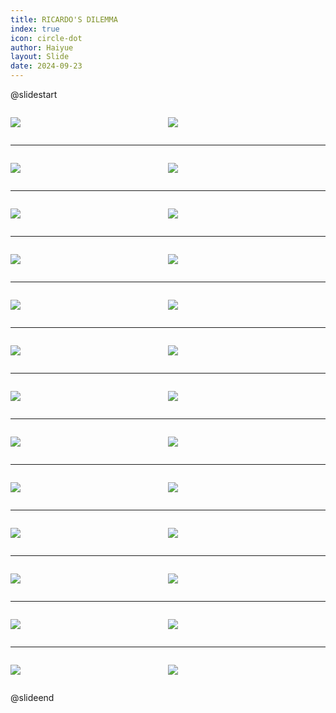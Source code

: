 ```yaml
---
title: RICARDO'S DILEMMA
index: true
icon: circle-dot
author: Haiyue
layout: Slide
date: 2024-09-23
---
```

 
@slidestart

<div style="display:flex">
<div style="flex:1">

![](https://raw.githubusercontent.com/yclord/reading/refs/heads/master/english/Level-T/RICARDO'S%20DILEMMA/001.webp)
</div>
<div style="flex:1">

![](https://raw.githubusercontent.com/yclord/reading/refs/heads/master/english/Level-T/RICARDO'S%20DILEMMA/002.webp)
</div>
</div>

---

<div style="display:flex">
<div style="flex:1">

![](https://raw.githubusercontent.com/yclord/reading/refs/heads/master/english/Level-T/RICARDO'S%20DILEMMA/003.webp)
</div>
<div style="flex:1">

![](https://raw.githubusercontent.com/yclord/reading/refs/heads/master/english/Level-T/RICARDO'S%20DILEMMA/004.webp)
</div>
</div>

---

<div style="display:flex">
<div style="flex:1">

![](https://raw.githubusercontent.com/yclord/reading/refs/heads/master/english/Level-T/RICARDO'S%20DILEMMA/005.webp)
</div>
<div style="flex:1">

![](https://raw.githubusercontent.com/yclord/reading/refs/heads/master/english/Level-T/RICARDO'S%20DILEMMA/006.webp)
</div>
</div>

---

<div style="display:flex">
<div style="flex:1">

![](https://raw.githubusercontent.com/yclord/reading/refs/heads/master/english/Level-T/RICARDO'S%20DILEMMA/007.webp)
</div>
<div style="flex:1">

![](https://raw.githubusercontent.com/yclord/reading/refs/heads/master/english/Level-T/RICARDO'S%20DILEMMA/008.webp)
</div>
</div>

---

<div style="display:flex">
<div style="flex:1">

![](https://raw.githubusercontent.com/yclord/reading/refs/heads/master/english/Level-T/RICARDO'S%20DILEMMA/009.webp)
</div>
<div style="flex:1">

![](https://raw.githubusercontent.com/yclord/reading/refs/heads/master/english/Level-T/RICARDO'S%20DILEMMA/010.webp)
</div>
</div>

---

<div style="display:flex">
<div style="flex:1">

![](https://raw.githubusercontent.com/yclord/reading/refs/heads/master/english/Level-T/RICARDO'S%20DILEMMA/011.webp)
</div>
<div style="flex:1">

![](https://raw.githubusercontent.com/yclord/reading/refs/heads/master/english/Level-T/RICARDO'S%20DILEMMA/012.webp)
</div>
</div>

---

<div style="display:flex">
<div style="flex:1">

![](https://raw.githubusercontent.com/yclord/reading/refs/heads/master/english/Level-T/RICARDO'S%20DILEMMA/013.webp)
</div>
<div style="flex:1">

![](https://raw.githubusercontent.com/yclord/reading/refs/heads/master/english/Level-T/RICARDO'S%20DILEMMA/014.webp)
</div>
</div>

---

<div style="display:flex">
<div style="flex:1">

![](https://raw.githubusercontent.com/yclord/reading/refs/heads/master/english/Level-T/RICARDO'S%20DILEMMA/015.webp)
</div>
<div style="flex:1">

![](https://raw.githubusercontent.com/yclord/reading/refs/heads/master/english/Level-T/RICARDO'S%20DILEMMA/016.webp)
</div>
</div>

---

<div style="display:flex">
<div style="flex:1">

![](https://raw.githubusercontent.com/yclord/reading/refs/heads/master/english/Level-T/RICARDO'S%20DILEMMA/017.webp)
</div>
<div style="flex:1">

![](https://raw.githubusercontent.com/yclord/reading/refs/heads/master/english/Level-T/RICARDO'S%20DILEMMA/018.webp)
</div>
</div>

---

<div style="display:flex">
<div style="flex:1">

![](https://raw.githubusercontent.com/yclord/reading/refs/heads/master/english/Level-T/RICARDO'S%20DILEMMA/019.webp)
</div>
<div style="flex:1">

![](https://raw.githubusercontent.com/yclord/reading/refs/heads/master/english/Level-T/RICARDO'S%20DILEMMA/020.webp)
</div>
</div>

---

<div style="display:flex">
<div style="flex:1">

![](https://raw.githubusercontent.com/yclord/reading/refs/heads/master/english/Level-T/RICARDO'S%20DILEMMA/021.webp)
</div>
<div style="flex:1">

![](https://raw.githubusercontent.com/yclord/reading/refs/heads/master/english/Level-T/RICARDO'S%20DILEMMA/022.webp)
</div>
</div>

---

<div style="display:flex">
<div style="flex:1">

![](https://raw.githubusercontent.com/yclord/reading/refs/heads/master/english/Level-T/RICARDO'S%20DILEMMA/023.webp)
</div>
<div style="flex:1">

![](https://raw.githubusercontent.com/yclord/reading/refs/heads/master/english/Level-T/RICARDO'S%20DILEMMA/024.webp)
</div>
</div>

---

<div style="display:flex">
<div style="flex:1">

![](https://raw.githubusercontent.com/yclord/reading/refs/heads/master/english/Level-T/RICARDO'S%20DILEMMA/025.webp)
</div>
<div style="flex:1">

![](https://raw.githubusercontent.com/yclord/reading/refs/heads/master/english/Level-T/RICARDO'S%20DILEMMA/026.webp)
</div>
</div>

@slideend